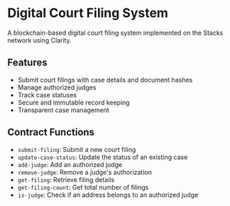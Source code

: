 # Digital Court Filing System

A blockchain-based digital court filing system implemented on the Stacks network using Clarity.

## Features

- Submit court filings with case details and document hashes
- Manage authorized judges
- Track case statuses
- Secure and immutable record keeping
- Transparent case management

## Contract Functions

- `submit-filing`: Submit a new court filing
- `update-case-status`: Update the status of an existing case
- `add-judge`: Add an authorized judge
- `remove-judge`: Remove a judge's authorization
- `get-filing`: Retrieve filing details
- `get-filing-count`: Get total number of filings
- `is-judge`: Check if an address belongs to an authorized judge
